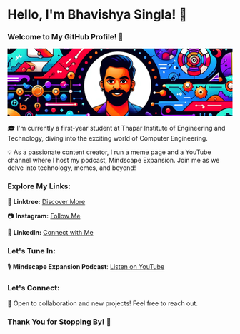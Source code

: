 # Hello, I'm Bhavishya Singla! 👋

### Welcome to My GitHub Profile! 🚀

![Bhavishya Singla's Banner](https://github.com/bhavishyasingla1/bhavishyasingla1/blob/7ff2d8a2e9f2c1aac1039314aa186fb3824e3791/profile-banner.png)

🎓 I'm currently a first-year student at Thapar Institute of Engineering and Technology, diving into the exciting world of Computer Engineering.

💡 As a passionate content creator, I run a meme page and a YouTube channel where I host my podcast, Mindscape Expansion. Join me as we delve into technology, memes, and beyond!

### Explore My Links:

🔗 **Linktree:** [Discover More](https://linktr.ee/bhavishyasingla)

📷 **Instagram:** [Follow Me](https://www.instagram.com/bhavishyasingla1/)

🔗 **LinkedIn:** [Connect with Me](https://www.linkedin.com/in/bhavishyasingla1/)

### Let's Tune In:

🎙️ **Mindscape Expansion Podcast**: [Listen on YouTube](https://www.youtube.com/playlist?list=PLVogbS8J0CbXxuB_LufFhUtIs4iMJapOG)

### Let's Connect:

🤝 Open to collaboration and new projects! Feel free to reach out.

### Thank You for Stopping By! 🙏
